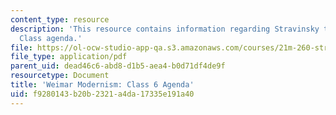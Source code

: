 ```yaml
---
content_type: resource
description: 'This resource contains information regarding Stravinsky to the present:
  Class agenda.'
file: https://ol-ocw-studio-app-qa.s3.amazonaws.com/courses/21m-260-stravinsky-to-the-present-spring-2016/f9280143b20b2321a4da17335e191a40_MIT21M_260S16_class06.pdf
file_type: application/pdf
parent_uid: dead46c6-abd8-d1b5-aea4-b0d71df4de9f
resourcetype: Document
title: 'Weimar Modernism: Class 6 Agenda'
uid: f9280143-b20b-2321-a4da-17335e191a40
---
```

